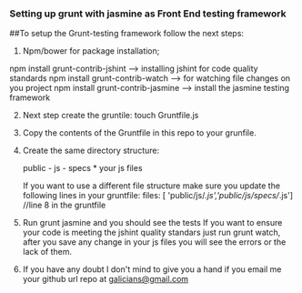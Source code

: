 ### Setting up grunt with jasmine as Front End testing framework

##To setup the Grunt-testing framework follow the next steps:

1. Npm/bower for package installation;

npm install grunt-contrib-jshint —> installing jshint for code quality standards
npm install grunt-contrib-watch —> for watching file changes on you project
npm install grunt-contrib-jasmine —> install the jasmine testing framework

2. Next step create the gruntile: touch Gruntfile.js

3. Copy the contents of the Gruntfile in this repo to your grunfile.

4. Create the same directory structure:
    
    public
        - js
            - specs
            * your js files

    If you want to use a different file structure make sure you update the following lines in your gruntfile:
        files: [ 'public/js/*.js','public/js/specs/*.js'] //line 8 in the gruntfile

5. Run grunt jasmine and you should see the tests
    If you want to ensure your code is meeting the jshint quality standars just run grunt watch, after you save any change in your js files you will see the errors or the lack of them.

6. If you have any doubt I don't mind to give you a hand if you email me your github url repo at galicians@gmail.com    
